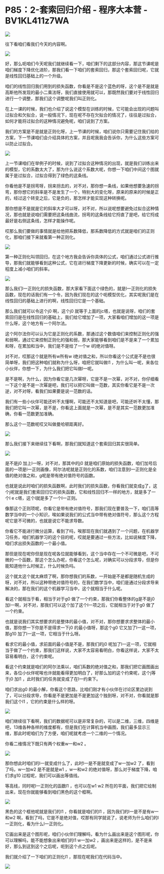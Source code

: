 # P85：2-套索回归介绍 - 程序大本营 - BV1KL411z7WA

![](img/5b566c99c47b59ee5fc530dee8ec957c_0.png)

往下看咱们看我们今天的内容啊。

![](img/5b566c99c47b59ee5fc530dee8ec957c_2.png)

好，那么呃咱们今天呢我们就继续看一下，咱们剩下的这部分内容，那这节课呢是咱们梯度下降优化进阶，那我们看一下咱们的套索回归，那这个套索回归呢，它就是线性回归基础上的一个升级。

咱们的线性回归我们用到的损失函数，你看是不是这个蓝色的呀，这个是不是就是高斯他所发现的最小二乘法呀，我们直接使用就可以，那既然我们要对于线性回归进行一个调整，那我们这个调整呢我们叫正则化。

在上一课的时候，我们也介绍了说这个模型在训练的时候，它可能会出现的问题叫过拟合和欠拟合，说一般情况下，现在呢不存在欠拟合的情况了，往往是过拟合，如何才能将过拟合的这种情况避免呢，咱们说到了方案。

我们的方案是不是就是正则化呀，上一节课的时候，咱们说你只需要记住我们给的方案，下一节课咱们会介绍具体的方案，并且呢我我会告诉你，为什么这些方案可以防止过拟合。



![](img/5b566c99c47b59ee5fc530dee8ec957c_4.png)

上一节课咱们在举例子的时候，说到了过拟合这种情况的出现，就是我们训练出来的模型，它的系数太大了，那为什么说这个系数大呢，你想一下咱们中间这个图就属于是过拟合，过拟合得到了绿色的这条线。

你看他是不是拐弯呀，拐来拐去的，对不对，那你想一条线，如果他想要急速的拐弯，那你想它的斜率是不是发生了一个，特别大的变化呀，原来的原来的时候是正的，经过这个转变之后，它是负的，那怎样才能实现这种转换呢。

那你想是不是就是它的斜率大才可以呀，对不对，所以说呢想要避免过拟合这种情况，那也就是说咱们需要把这条线曲流，拐弯的这条线给它捋直了是吧，给它捋成最好是右侧这条线，怎样才能操作呢。

哎那么我们要做的事情就是给他把系数降低，那系数降低的方式就是咱们的正则化，那咱们接下来就看第一种正则化。



![](img/5b566c99c47b59ee5fc530dee8ec957c_6.png)

第一种正则化叫领回归，在这个地方我会告诉你具体的公式，咱们通过公式进行推导，那我们就能够看到这种公式，它在进行梯度下降更新的时候，确实可以在一定程度上减小咱们的斜率。



![](img/5b566c99c47b59ee5fc530dee8ec957c_8.png)

那么我们l一正则化的损失函数，那大家看下面这个绿色的，就是l一正则化的损失函数，现在的话我们有一个令，因为我们现在的这个呃模型优化，其实呢我们是在线性回归的基础上进行的啊，线性回归它是一个基础。

那么我们就可以令这个j0 啊，这个j0 就等于上面的jc塔，也就是说呀，咱们的套索回归是在线性回归的基础上，我们给它增加了一项，大家看咱们增加的这一项是什么呀，这个地方有一个阿尔法。

这个阿尔法你可以认为它是正则化的系数，那通过这个数值咱们来控制正则化的强和弱啊，通过它来控制正则化的强和弱，那大家能够看到咱们是不是来了一个累加和呀，在累加和当中，我们是不是给了一个w i的绝对值呀。

对不对，哎那这个就是所有w所有w i绝对值之和，所以你看这个公式是不是也很简单呀，我们把这种咱们就称为什么呀，咱把它就叫做l1 ，为什么叫一呢，来各位小伙伴，你想一下，为什么我们把它叫做l一呢。

是不是啊，为什么，因为你看它是几次幂呀，它是不是一次幂，对不对，你仔细看一下这个是不是一次幂是吧，我们可以把它叫做一范数，其实你看它是不是一次逆，对不对呀，看我们如果要是说一范数的话。

我们有一些小伙伴可能还听不太懂啊，可能还不太知道是吧，可能还听不太懂，那我们把它叫一次幂，是不是，你看这上面就是一次幂，是不是其实一范数更加准确，你看一范数更加准确。

那么这个一范数呢哎又叫做曼哈顿距离好。

![](img/5b566c99c47b59ee5fc530dee8ec957c_10.png)

那么我们接下来继续往下看啊，那我们就知道这个套索回归其实很简单。

![](img/5b566c99c47b59ee5fc530dee8ec957c_12.png)

是不是j0 加上l一呀，对不对，那其中的j0 就是咱们原始的损失函数，咱们加号后面的一项是l一正则画像，阿尔法呢就是正则化的系数，咱们注意到l一正则化是全值的绝对值之和，g呢是带有绝对值符号的函数。

也就是说此时咱们的损失函数啊，此时我们的损失函数，你看我们就变成g了，这个j呢就是我们套索回归它的损失函数，它和线性回归不一样的地方，就是多了一个l e c塔，这个l就是多了一个l一正则。

像那这个正则项呢，你看它是带有绝对值符号，那我们现在要普及一下，咱们高等数学当中的一个小知识，唉如果说我们的公式当中带有绝对值符号，那么这个方程呢它是不可微的，也就是说它不能求导数。

你看它不能进行微分运算，看到了吗，唉那现在我们就遇到了一个问题，在机器学习任务，咱们机器学习的这个目的呢，哎就是要通过一些方法，比如说梯度下降，咱们求出损失函数的一个最小值。

那但是现在呢你但是现在呢各位就能够看到，这个当中存在一个不可微是吧，不可微的一个函数，那这个怎么办呢，你看这个怎么呢，对确实可以分段求导，但是你能知道他什么时候正，什么时候负吗。

这个就太这个就太麻烦了啊，那你想我们的系数，一开始是不是都是随机生成的呀，对不对，所以这种带绝对值符号的，在我们数学当中，咱们是通过分段求导来解决的，那在我们的这个机器学习当中，这个就相当于什么呢。

看这个就相当于看，相当于对于g0 做了一个约束，那我们你看整体的g是不是j0 加l一啊，对不对，那我们可以这个加了这个l一项之后，它就相当于对于g0 做了一个约束。

也就是说我们其实想要求的是整体的最小值，对不对，那你想要求求整体的最小值，那你想一下你是不是得求一下j0 的最小值呀，那这个g0 它又加了l一这一项，那g10 加了l一这一项，它相当于什么呀。

看求它的最小值，求前面的最小值是不是，那我们的j0 呢加了l一这一项，它就相当于做了一个约束，那我们这样说，大家不太容易看明白，你看这样说，大家不太容易看明白，这个约束呢。

看这个约束就是咱们的阿尔法乘以，咱们系数的绝对值之和，那我们把它画图画出来，各位小伙伴呢唉也许就能看得更加明白了，好那么加的这个约束呢，这个j等于j0 加l1 ，此时我们的任务就变成了在l一约束下。

咱们求出g0 的最小解，你看这个思路，比咱们刚才有小伙伴在讨论区里边说到了，可以分段求导，你看是不是更加是不是更加这个独到呀，对不对，你看就是那我们这个l1 ，它的约束是什么样的呀。



![](img/5b566c99c47b59ee5fc530dee8ec957c_14.png)

咱们继续往下看啊，我们的数据呢可以是非常复杂的，可以是二维，三维，四维是吧，13维各种各样的维度都有，但是我们在计算机当中画图，我们最多显示三维，那此时呢咱们为了方便，咱们呢就考虑一个二维的一个情况。

你看二维情况下既只有两个权重w一和w2 。

![](img/5b566c99c47b59ee5fc530dee8ec957c_16.png)

那你想此时咱们的l一就变成什么了，此时l一是不是就变成了w一加w2 了，看到了吗，w一加w2 是不是就是w1 ，w一和w2 的绝对值呀，那么对于梯度下降，咱们求g10 过程呢，我们可以画出等值线。

等高线，同时呢l一正则化的函数l1 ，也可以在w1 w2 所在的平面，我们把它绘制出来，现在你就能够看到咱们黑色的这个框啊。



![](img/5b566c99c47b59ee5fc530dee8ec957c_18.png)

黑色的这个框他呢就是我们的l1 ，你看就是咱们的l1 ，因为我们的l一是不是有w一和w2 啊，看到了吗，它是不是绝对值，哎那有同学就说了，说老师为什么咱们的l一正则化，看为什么l一正则化。

它画出来是这个图形呢，咱们小伙伴们理解吗，看为什么画出来是这个图形呢，你可以理解吗，能不能想象出来咱们的l1 w一加w2 ，画出来是这样的，是不是来好，那么到这到这个之后呢，呃到这个点之后呢。

我们就介绍了一下咱们的正则化l1 ，那现在呢我们在代码当中。

![](img/5b566c99c47b59ee5fc530dee8ec957c_20.png)
